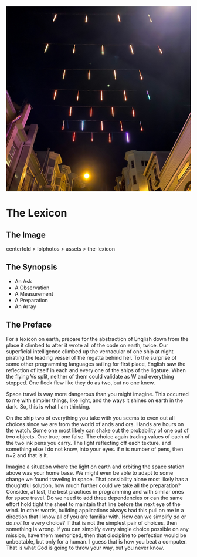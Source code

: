 ![centerfold > lolphotos > assets > the-lexicon](./centerfold/lol-photos/assets/the-lexicon.jpg)

# The Lexicon

## The Image

centerfold > lolphotos > assets > the-lexicon

## The Synopsis
* An Ask
* A Observation
* A Measurement
* A Preparation
* An Array

## The Preface

For a lexicon on earth, prepare for the abstraction of English down from the place it climbed to after it wrote all of the code on earth, twice. Our superficial intelligence climbed up the vernacular of one ship at night pirating the leading vessel of the regatta behind her. To the surprise of some other programming languages sailing for first place, English saw the reflection of itself in each and every one of the ships of the ligature. When the flying Vs split, neither of them could validate as W and everything stopped. One flock flew like they do as two, but no one knew.

Space travel is way more dangerous than you might imagine. This occurred to me with simpler things, like light, and the ways it shines on earth in the dark. So, this is what I am thinking.

On the ship two of everything you take with you seems to even out all choices since we are from the world of ands and ors. Hands are hours on the watch. Some one most likely can shake out the probability of one out of two objects. One true; one false. The choice again trading values of each of the two ink pens you carry. The light reflecting off each texture, and something else I do not know, into your eyes. if n is number of pens, then n=2 and that is it.

Imagine a situation where the light on earth and orbiting the space station above was your home base. We might even be able to adapt to some change we found traveling in space. That possibility alone most likely has a thoughtful solution, how much further could we take all the preparation? Consider, at last, the best practices in programming and with similar ones for space travel. Do we need to add three dependencies or can the same effort hold tight the sheet to maintain that line before the next eye of the wind. In other words, building applications always had this pull on me in a direction that I know all of you are familiar with. How can we simplify _do_ or _do not_ for every choice? If that is not the simplest pair of choices, then something is wrong. If you can simplify every single choice possible on any mission, have them memorized, then that discipline to perfection would be unbeatable, but only for a human. I guess that is how you beat a computer. That is what God is going to throw your way, but you never know.
